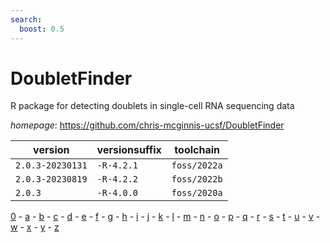 ```yaml
---
search:
  boost: 0.5
---
```

# DoubletFinder

R package for detecting doublets in single-cell RNA sequencing data

*homepage*: <https://github.com/chris-mcginnis-ucsf/DoubletFinder>

version | versionsuffix | toolchain
--------|---------------|----------
``2.0.3-20230131`` | ``-R-4.2.1`` | ``foss/2022a``
``2.0.3-20230819`` | ``-R-4.2.2`` | ``foss/2022b``
``2.0.3`` | ``-R-4.0.0`` | ``foss/2020a``

[0](../0/index.md) - [a](../a/index.md) - [b](../b/index.md) - [c](../c/index.md) - [d](../d/index.md) - [e](../e/index.md) - [f](../f/index.md) - [g](../g/index.md) - [h](../h/index.md) - [i](../i/index.md) - [j](../j/index.md) - [k](../k/index.md) - [l](../l/index.md) - [m](../m/index.md) - [n](../n/index.md) - [o](../o/index.md) - [p](../p/index.md) - [q](../q/index.md) - [r](../r/index.md) - [s](../s/index.md) - [t](../t/index.md) - [u](../u/index.md) - [v](../v/index.md) - [w](../w/index.md) - [x](../x/index.md) - [y](../y/index.md) - [z](../z/index.md)

